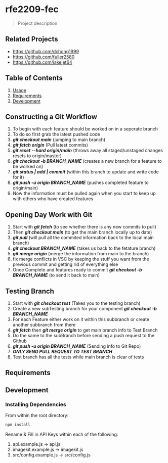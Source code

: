 # rfe2209-fec

> Project description

## Related Projects

  - https://github.com/dchong1999
  - https://github.com/fuller2580
  - https://github.com/jakejet64

## Table of Contents

1. [Usage](#Usage)
1. [Requirements](#requirements)
1. [Development](#development)

## Constructing a Git Workflow

1. To begin with each feature should be worked on in a seperate branch
1. To do so first grab the latest pushed code
1. ***git checkout main*** (jumping to main branch)
1. ***git fetch origin*** (Pull latest commits)
1. ***git reset --hard origin/main*** (throws away all staged/unstaged changes resets to origin/master)
1. ***git checkout -b BRANCH_NAME*** (creates a new branch for a feature to be worked on)
1. ***git status | add | commit*** (within this branch to update and write code for it)
1. ***git push -u origin BRANCH_NAME*** (pushes completed feature to origin/main)
1. Now the information must be pulled again when you start to keep up with others who have created features

## Opening Day Work with Git
1. Start with ***git fetch*** (to see whether there is any new commits to pull)
1. Then ***git checkout main*** (to get the main branch locally up to date)
1. ***git pull*** (will pull all the commited information back to the local main branch)
1. ***git checkout BRANCH_NAME*** (takes us back to the fetature branch)
1. ***git merge origin*** (merge the information from main to the branch)
1. fix merge conflicts in VSC by keeping the stuff you want from the previous commit and getting rid of everything else
1. Once Complete and features ready to commit ***git checkout -b BRANCH_NAME*** (to send it back to main)

## Testing Branch

1. Start with ***git checkout test*** (Takes you to the testing branch)
1. Create a new subTesting branch for your component ***git checkout -b BRANCH_NAME***
1. For each Feature either work on it within this subbranch or create another subbranch from there
1. ***git fetch*** then ***git merge origin*** to get main branch info to Test Branch
1. Do the same to the subBranch before sending a push request to the Github
1. ***git push -u origin BRANCH_NAME*** (Sending info to Git Repo)
1. ***ONLY SEND PULL REQUEST TO TEST BRANCH***
1. Test branch has all the tests while main branch is clear of tests

## Requirements



## Development

### Installing Dependencies

From within the root directory:

```sh
npm install
```

Rename & Fill in API Keys within each of the following:

1. api.example.js  ->  api.js
1. imagekit.example.js  ->  imagekit.js
1. src/config.example.js -> src/config.js